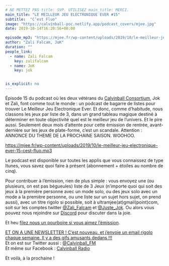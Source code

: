 ```yaml
---
# NE METTEZ PAS title: SVP. UTILISEZ main_title: MERCI.
main_title: "LE MEILLEUR JEU ELECTRONIQUE EVER #15"
subtitle:  "C’est Fluo"
image: "https://calvinball-poc.netlify.app/podcast_covers/mjee.jpg"
date: 2019-10-14T16:20:56+00:00

episode_mp3: "https://mjee.fr/wp-content/uploads/2019/10/le-meilleur-jeu-electronique-ever-15-cest-fluo.mp3"
author: "Zali Falcam, JoK"
duration: ""
people_link: 
  - name: Zali Falcam
    key: zalifalcam
  - name: JoK
    key: jok


is_explicit: no
---
```


<PodcastHeader/>

<!-- ECRIRE LA DESCRIPTION DE L'EPISODE SOUS CETTE LIGNE -->
<p>Épisode 15 du podcast où les deux vétérans du <a href="https://calvinballradio.wordpress.com/" rel="nofollow">Calvinball Consortium</a>, Jok et Zali, font comme tout le monde : un podcast de bagarre de listes pour trouver&nbsp;Le Meilleur Jeu Electronique Ever. Et donc, comme d’habitude, nous classons les jeux par liste de 3, dans un grand tableau magique destiné à déterminer en toute objectivité quel est le meilleur jeu de l’univers. Et le pire aussi. Seulement deux mois d’attente pour cette émission de rentrée, avant-dernière sur les jeux de plate-forme, c’est un scandale. Attention : ANNONCE DU THEME DE LA PROCHAINE SAISON. WOOHOO.</p>
<p><a href="https://mjee.fr/wp-content/uploads/2019/10/le-meilleur-jeu-electronique-ever-15-cest-fluo.mp3" rel="nofollow">https://mjee.fr/wp-content/uploads/2019/10/le-meilleur-jeu-electronique-ever-15-cest-fluo.mp3</a></p>
<p>Le podcast est disponible sur toutes les applis que vous connaissez de type Itunes, vous savez quoi faire à présent (abonnement + étoiles au nombre de cinq).</p>
<p>Pour contribuer à l’émission, rien de plus simple : vous envoyez une (ou plusieurs, on est pas bégueules) liste de&nbsp;3 Jeux&nbsp;(n’importe quoi qui soit des jeux à la première personne avec un mode solo, ou des jeux solo avec un mode a la première personne, ou une liste sur un sujet hors sujet, on prend aussi), avec un titre rigolo si possible, soit à&nbsp;ultramjee(at)gmail(point)com, soit sur les comptes twitter&nbsp;<a href="https://twitter.com/Zali_Falcam" rel="nofollow">@Zali_Falcam</a>&nbsp;et&nbsp;<a href="https://twitter.com/Juste_JoK" rel="nofollow">@Juste_Jok</a>.&nbsp;Ou alors vous pouvez nous rejoindre sur&nbsp;<a href="https://discord.gg/4RnA9v7" rel="nofollow">Discord</a>&nbsp;pour discuter dans la joie.</p>
<p>Et heu <a href="https://fr.tipeee.com/calvinball" rel="nofollow">filez nous un pourboire si vous aimez l’émission</a>.</p>
<p><a href="https://twitter.us7.list-manage.com/subscribe?u=da574416b45d27907fa2cb271&amp;id=47a77c6791" rel="nofollow">ET ON A UNE NEWSLETTER ! C’est nouveau, et j’envoie un email rigolo chaque semaine. Il y a des gifs amusants dedans !!!</a><br>
Et on est sur Twitter aussi :&nbsp;<a href="https://twitter.com/Calvinball_FM?lang=fr" rel="nofollow">@Calvinball_FM</a><br>
Et même sur Facebook : <a href="https://www.facebook.com/CalvinballRadio" rel="nofollow">Calvinball Radio</a></p>
<p>Et voilà, à la prochaine !</p>


